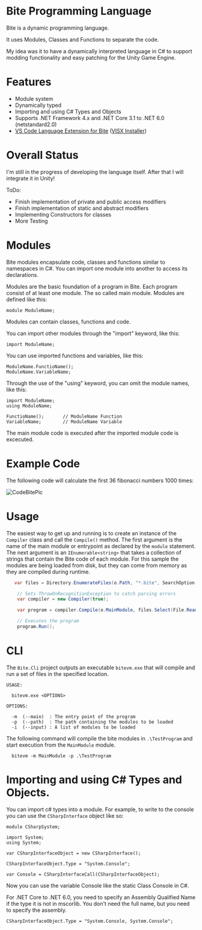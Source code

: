 # Bite Programming Language
Bite is a dynamic programming language. 

It uses Modules, Classes and Functions to separate the code.

My idea was it to have a dynamically interpreted language in C# to support modding functionality and easy patching for the Unity Game Engine.

# Features

* Module system
* Dynamically typed
* Importing  and using C# Types and Objects
* Supports .NET Framework 4.x and .NET Core 3.1 to .NET 6.0 (netstandard2.0)
* [VS Code Language Extension for Bite](https://github.com/Maximilian-Winter/Bite-Language-Extension-for-VS-Code) ([VISX Installer](https://github.com/Maximilian-Winter/Bite-Language-Extension-for-VS-Code/releases))

# Overall Status

I'm still in the progress of developing the language itself. After that I will integrate it in Unity!

ToDo:
* Finish implementation of private and public access modifiers
* Finish implementation of static and abstract modifiers
* Implementing Constructors for classes
* More Testing

# Modules
Bite modules encapsulate code, classes and functions similar to namespaces in C#. You can import one module into another to access its declarations.

Modules are the basic foundation of a program in Bite. Each program consist of at least one module. The so called main module. Modules are defined like this:
```
module ModuleName;
```


Modules can contain classes, functions and code.

You can import other modules through the "import" keyword, like this:
```
import ModuleName;
```


You can use imported functions and variables, like this:
```
ModuleName.FunctioName();
ModuleName.VariableName;
```


Through the use of the "using" keyword, you can omit the module names, like this:
```
import ModuleName;
using ModuleName;

FunctioName();       // ModuleName Function
VariableName;        // ModuleName Variable
```

The main module code is executed after the imported module code is excecuted.


# Example Code

The following code will calculate the first 36 fibonacci numbers 1000 times:

![CodeBitePic](https://user-images.githubusercontent.com/24946356/161370277-ec838b53-0865-4536-ae74-c4b25d4ac850.PNG)


# Usage

The easiest way to get up and running is to create an instance of the `Compiler` class and call the `Compile()` method.  The first argument is the name of the main module or entrypoint as declared by the `module` statement. The next argument is an `IEnumerable<string>` that takes a collection of strings that contain the Bite code of each module. For this sample the modules are being loaded from disk, but they can come from memory as they are compiled during runtime.

```c#
   var files = Directory.EnumerateFiles(o.Path, "*.bite", SearchOption.AllDirectories);

    // Sets ThrowOnRecognitionException to catch parsing errors
    var compiler = new Compiler(true);

    var program = compiler.Compile(o.MainModule, files.Select(File.ReadAllText));

    // Executes the program
    program.Run();
```

# CLI

The `Bite.Cli` project outputs an executable `bitevm.exe` that will compile and run a set of files in the specified location.

```
USAGE:

  bitevm.exe <OPTIONS>

OPTIONS:

  -m  (--main)  : The entry point of the program
  -p  (--path)  : The path containing the modules to be loaded
  -i  (--input) : A list of modules to be loaded
```

The following command will compile the bite modules in `.\TestProgram` and start execution from the `MainModule` module.

```
  bitevm -m MainModule -p .\TestProgram
```


# Importing and using C# Types and Objects.

You can import c# types into a module. For example, to write to the console you can use the `CSharpInterface` object like so:

```
module CSharpSystem;

import System;
using System;

var CSharpInterfaceObject = new CSharpInterface();

CSharpInterfaceObject.Type = "System.Console";

var Console = CSharpInterfaceCall(CSharpInterfaceObject);
```
Now you can use the variable Console like the static Class Console in C#.



For .NET Core to .NET 6.0, you need to specify an Assembly Qualified Name if the type it is not in mscorlib. You don't need the full name, but you need to specify the assembly.

```
CSharpInterfaceObject.Type = "System.Console, System.Console";
```
